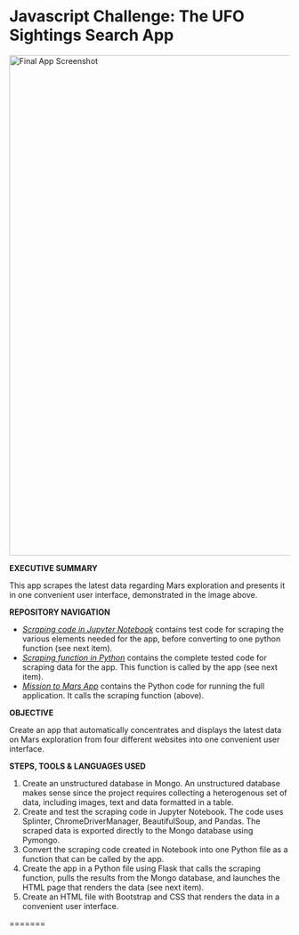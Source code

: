 # Javascript Challenge: The UFO Sightings Search App

<a href="https://github.com/kennethcandersen/web-scraping-challenge/blob/main/screenshot_of_final_app2.png" target="_blank"><img width="900" alt="Final App Screenshot" src="https://github.com/kennethcandersen/web-scraping-challenge/blob/main/screenshot_of_final_app2.png"></a>

**EXECUTIVE SUMMARY**

This app scrapes the latest data regarding Mars exploration and presents it in one convenient user interface, demonstrated in the image above.


**REPOSITORY NAVIGATION**

* [*Scraping code in Jupyter Notebook*](https://github.com/kennethcandersen/web-scraping-challenge/blob/main/Missions_to_Mars/mission_to_mars.ipynb) contains test code for scraping the various elements needed for the app, before converting to one python function (see next item).
* [*Scraping function in Python*](https://github.com/kennethcandersen/web-scraping-challenge/blob/main/Missions_to_Mars/scrape_mars.py) contains the complete tested code for scraping data for the app. This function is called by the app (see next item). 
* [*Mission to Mars App*](https://github.com/kennethcandersen/web-scraping-challenge/blob/main/Missions_to_Mars/mission_to_mars_app.py) contains the Python code for running the full application. It calls the scraping function (above).

**OBJECTIVE**

Create an app that automatically concentrates and displays the latest data on Mars exploration from four different websites into one convenient user interface. 


**STEPS, TOOLS & LANGUAGES USED**

1. Create an unstructured database in Mongo. An unstructured database makes sense since the project requires collecting a heterogenous set of data, including images, text and data formatted in a table. 
2. Create and test the scraping code in Jupyter Notebook. The code uses Splinter, ChromeDriverManager, BeautifulSoup, and Pandas. The scraped data is exported directly to the Mongo database using Pymongo. 
3. Convert the scraping code created in Notebook into one Python file as a function that can be called by the app. 
4. Create the app in a Python file using Flask that calls the scraping function, pulls the results from the Mongo database, and launches the HTML page that renders the data (see next item).
5. Create an HTML file with Bootstrap and CSS that renders the data in a convenient user interface. 

=======


